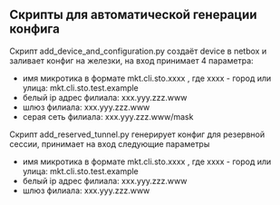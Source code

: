 ## Скрипты для автоматической генерации конфига

Скрипт add_device_and_configuration.py создаёт device в netbox и заливает конфиг на железки, 
на вход принимает 4 параметра:
- имя микротика в формате mkt.cli.sto.xxxx , где xxxx - город или улица: mkt.cli.sto.test.example
- белый ip адрес филиала: xxx.yyy.zzz.www
- шлюз филиала: xxx.yyy.zzz.www
- серая сеть филиала: xxx.yyy.zzz.www/mask

Скрипт add_reserved_tunnel.py генерирует конфиг для резервной сессии, принимает на вход следующие параметры
- имя микротика в формате mkt.cli.sto.xxxx , где xxxx - город или улица: mkt.cli.sto.test.example
- белый ip адрес филиала: xxx.yyy.zzz.www
- шлюз филиала: xxx.yyy.zzz.www
